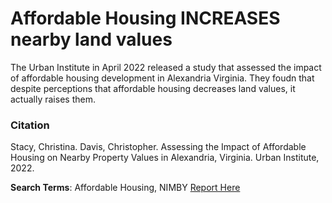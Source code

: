 # Affordable Housing INCREASES nearby land values   

The Urban Institute in April 2022 released a study that assessed the impact of affordable housing development in Alexandria Virginia. They foudn that despite perceptions that affordable housing decreases land values, it actually raises them. 

### Citation
Stacy, Christina. Davis, Christopher. Assessing the Impact of Affordable Housing on Nearby Property Values  in Alexandria, Virginia. Urban Institute, 2022.   

**Search Terms**: Affordable Housing, NIMBY
[Report Here](http://gofile.me/6WhDC/3TahMoHYx)
